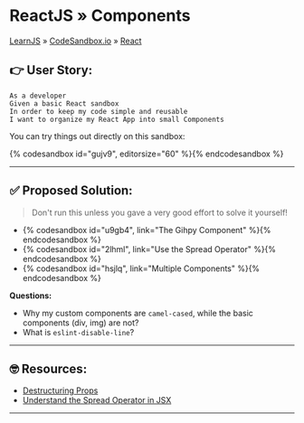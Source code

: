 # ReactJS » Components
[LearnJS](../../../README.md) » [CodeSandbox.io](../../README.md) » [React](../README.md)

## 👉 User Story:

```
As a developer 
Given a basic React sandbox
In order to keep my code simple and reusable 
I want to organize my React App into small Components
```

You can try things out directly on this sandbox:  

{% codesandbox id="gujv9", editorsize="60" %}{% endcodesandbox %}

---

## ✅ Proposed Solution:

> Don't run this unless you gave a very good effort to solve it yourself!

- {% codesandbox id="u9gb4", link="The Gihpy Component" %}{% endcodesandbox %}
- {% codesandbox id="2lhml", link="Use the Spread Operator" %}{% endcodesandbox %}
- {% codesandbox id="hsjlq", link="Multiple Components" %}{% endcodesandbox %}

**Questions:**

- Why my custom components are `camel-cased`, while the basic components (div, img) are not?
- What is `eslint-disable-line`?

---

## 🤓 Resources:

- [Destructuring Props](https://medium.com/@lcriswell/destructuring-props-in-react-b1c295005ce0)
- [Understand the Spread Operator in JSX](https://medium.com/@kevinyckim33/jsx-spread-operator-component-props-meaning-3c9bcadd2493)

---

